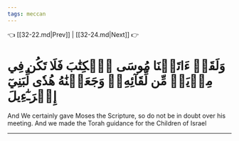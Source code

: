 ```yaml
---
tags: meccan
---
```


👈 [[32-22.md|Prev]] | [[32-24.md|Next]] 👉

# وَلَقَدۡ ءَاتَيۡنَا مُوسَى ٱلۡكِتَٰبَ فَلَا تَكُن فِي مِرۡيَةٖ مِّن لِّقَآئِهِۦۖ وَجَعَلۡنَٰهُ هُدٗى لِّبَنِيٓ إِسۡرَـٰٓءِيلَ

And We certainly gave Moses the Scripture, so do not be in doubt over his meeting. And we made the Torah guidance for the Children of Israel

---

